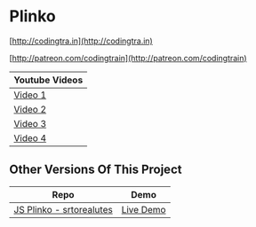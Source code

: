 Plinko
======

[http://codingtra.in](http://codingtra.in)

[http://patreon.com/codingtrain](http://patreon.com/codingtrain)


| Youtube Videos |
| --- |
| [Video 1](https://youtu.be/KakpnfDv_f0) |
| [Video 2](https://youtu.be/6s4MJcUyaUE) |
| [Video 3](https://youtu.be/jN-sW-SxNzk) |
| [Video 4](https://youtu.be/CdBXmsrkaPs) |

Other Versions Of This Project
------
| Repo | Demo |
| --- | --- |
| [JS Plinko - srtorealutes](https://github.com/storealutes/Plinko) | [Live Demo](http://chaseacton.com/plinko/) |
